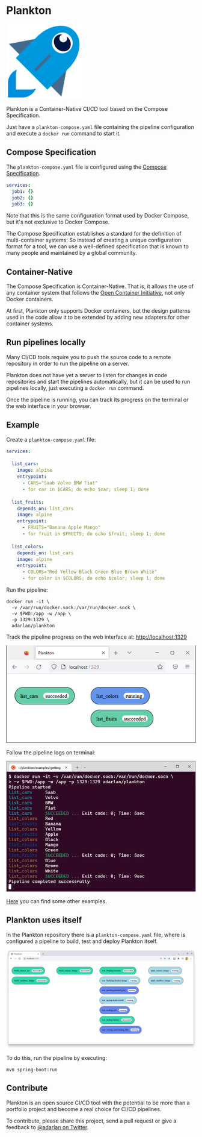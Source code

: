 # Plankton

![plankton-rocket.png](docs/img/plankton-rocket.png)

Plankton is a Container-Native CI/CD tool
based on the Compose Specification.

Just have a `plankton-compose.yaml` file containing the pipeline configuration
and execute a `docker run` command to start it.

## Compose Specification

The `plankton-compose.yaml` file is configured using the
[Compose Specification](https://github.com/compose-spec/compose-spec/blob/master/spec.md).

```yaml
services:
  job1: {}
  job2: {}
  job3: {}
```

Note that this is the same configuration format used by Docker Compose,
but it's not exclusive to Docker Compose.

The Compose Specification
establishes a standard for the definition of multi-container systems.
So instead of creating a unique configuration format for a tool,
we can use a well-defined specification
that is known to many people
and maintained by a global community.

## Container-Native

The Compose Specification is Container-Native.
That is, it allows the use of any container system that follows
the [Open Container Initiative](https://opencontainers.org/),
not only Docker containers.

At first, Plankton only supports Docker containers,
but the design patterns used in the code allow it to be extended by adding new adapters for other container systems.

## Run pipelines locally

Many CI/CD tools require you to push the source code to a remote repository
in order to run the pipeline on a server.

Plankton does not have yet a server
to listen for changes in code repositories
and start the pipelines automatically,
but it can be used to run pipelines locally,
just executing a `docker run` command.

Once the pipeline is running,
you can track its progress on the terminal or the web interface in your browser.

## Example

Create a `plankton-compose.yaml` file:

```yaml
services:

  list_cars:
    image: alpine
    entrypoint:
      - CARS="Saab Volvo BMW Fiat"
      - for car in $CARS; do echo $car; sleep 1; done

  list_fruits:
    depends_on: list_cars
    image: alpine
    entrypoint:
      - FRUITS="Banana Apple Mango"
      - for fruit in $FRUITS; do echo $fruit; sleep 1; done

  list_colors:
    depends_on: list_cars
    image: alpine
    entrypoint:
      - COLORS="Red Yellow Black Green Blue Brown White"
      - for color in $COLORS; do echo $color; sleep 1; done
```

Run the pipeline:

```shell
docker run -it \
  -v /var/run/docker.sock:/var/run/docker.sock \
  -v $PWD:/app -w /app \
  -p 1329:1329 \
  adarlan/plankton
```

Track the pipeline progress on the web interface at: [http://localhost:1329](http://localhost:1329)

![pipeline-page.png](docs/img/pipeline-page.png)

Follow the pipeline logs on terminal:

![pipeline-logs.png](docs/img/pipeline-logs.png)

[Here](https://github.com/adarlan/plankton/tree/master/examples)
you can find some other examples.

## Plankton uses itself

In the Plankton repository there is a `plankton-compose.yaml` file,
where is configured a pipeline to build, test and deploy Plankton itself.

![using-itself-page.png](docs/img/using-itself-page.png)

To do this, run the pipeline by executing:

```shell
mvn spring-boot:run
```

## Contribute

Plankton is an open source CI/CD tool
with the potential to be more than a portfolio project
and become a real choice for CI/CD pipelines.

To contribute,
please share this project,
send a pull request
or give a feedback to [@adarlan on Twitter](https://twitter.com/adarlan).
